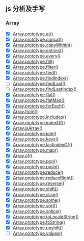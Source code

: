 ## js 分析及手写

### Array

- [x] [Array.prototype.at()](./array/at)
- [x] [Array.prototype.concat()](./array/concat)
- [x] [Array.prototype.copyWithin()](./array/copyWithin)
- [x] [Array.prototype.entries()](./array/entries)
- [x] [Array.prototype.every()](./array/every)
- [x] [Array.prototype.fill()](./array/fill)
- [x] [Array.prototype.filter()](./array/filter)
- [x] [Array.prototype.find()](./array/find)
- [x] [Array.prototype.findIndex()](./array/findIndex)
- [ ] [Array.prototype.findLast()](./array/findLast)
- [ ] [Array.prototype.findLastIndex()](./array/findLastIndex)
- [x] [Array.prototype.flat()](./array/flat)
- [x] [Array.prototype.flatMap()](./array/flatMap)
- [x] [Array.prototype.forEach()](./array/forEach)
- [x] [Array.from()](./array/from)
- [x] [Array.prototype.includes()](./array/includes)
- [x] [Array.prototype.indexOf()](./array/indexOf)
- [x] [Array.isArray()](./array/isArray)
- [x] [Array.prototype.join()](./array/join)
- [x] [Array.prototype.keys()](./array/keys)
- [x] [Array.prototype.lastIndexOf()](./array/lastIndexOf)
- [x] [Array.prototype.map()](./array/map)
- [x] [Array.of()](./array/of)
- [x] [Array.prototype.pop()](./array/pop)
- [x] [Array.prototype.push()](./array/push)
- [x] [Array.prototype.reduce()](./array/reduce)
- [x] [Array.prototype.reduceRight()](./array/reduceRight)
- [x] [Array.prototype.reverse()](./array/reverse)
- [x] [Array.prototype.shift()](./array/shift)
- [x] [Array.prototype.slice()](./array/slice)
- [x] [Array.prototype.some()](./array/some)
- [x] [Array.prototype.sort()](./array/sort)
- [x] [Array.prototype.splice()](./array/splice)
- [x] [Array.prototype.toLocaleString()](./array/toLocaleString)
- [x] [Array.prototype.toString()](./array/toString)
- [x] [Array.prototype.unshift()](./array/unshift)
- [ ] [Array.prototype.values()](./array/values)
